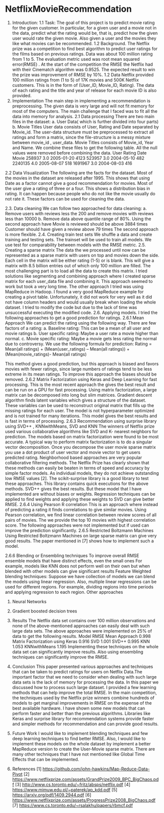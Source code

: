 # NetflixMovieRecommendation


1. Introduction:
1.1 Task:
The goal of this project is to predict movie rating for the given customer. In particular, for a given
user and a movie not in the data, predict what the rating would be, that is, predict how the given
user would rate the given movie. Also given a user and the movies they like what movies can be
recommended.
1.2 Background.
The Netflix prize was a competition to find best algorithm to predict user ratings for the films
based on previous ratings. Data was about 100 million rating from 1 to 5. The evaluation metric
used was root mean squared error(RMSE) . At the start of the competition the RMSE the Netflix
had with their Cinematch algorithm was 0.9525. The expected result to win the prize was
improvement of RMSE by 10%.
1.2 Data
Netflix provided 100 million ratings from (1 to 5) of 17K movies and 500K Netflix customers. This
is in the form of (User_ID, Movie_ID, Rating). The data of each rating and the title and year of
release for each movie ID is also provided.
2. Implementation
The main step in implementing a recommendation is preprocessing. The given data is very
large and will not fit memory for most of the computers. The main challenge that I faced was to
fit all the data into memory for analysis.
2.1 Data processing
There are two main files in the dataset:
a. User Data( which is further divided into four parts)
b. Movie Titles
User data consists of User, Rating and Date separated by Movie_id. The user-data structure
must be preprocessed to extract all ratings and form a matrix, since the file-structure is a messy
mixture between movie_id , user_data.
Movie Titles consists of Movie_id, Year and Name.
We combine these files to get the following table. All the null values were removed before combining
the data.
User Rating Date Movie
258937 3.0 2005-01-20 4123
523957 3.0 2004-05-10 482
2240135 4.0 2005-08-07 518
1691967 3.0 2004-08-03 416

2.2 Data Visualization
The following are the facts for the dataset.
Most of the movies in the dataset are released after 1995. This shows that using Date as a
factor cannot give a good recommendation for movies.
Most of the user give a rating of three or a four. This shows a distribution bias in rating. It can
happen because people who do not like the movie usually do not rate it.
These factors can be used for cleaning the data.

2.3. Data cleaning
We can follow two approached for data cleaning:
a. Remove users with reviews less the 200 and remove movies with reviews less than
10000
b. Remove data above quantile range of 80%.
Using the second approach have
Movie is reviewed should be above 3884 times
Customer should have given a review above 79 times
The second approach is more flexible.
2.4. Creating train test sets
We shuffle a data and create training and testing sets. The trainset will be used to train all models.
We use test for comparability between models with the RMSE metric.
2.5. Creating a sparse matrix
The data the we processed until now can be represented as a sparse matrix with users on top
and movies down the side. Each cell in the matrix will be either rating (1-5) or is blank. This will
give a matrix with 8.5 billion entries out of which only 100 million are filled. The most challenging
part is to load all the data to create this matrix. I tried solutions like segmenting and combining
approach where I created sparse matrix for each user_data file and combining it. This approach
seemed to work but took a very long time. The other approach I tried was using MapReduce in
Hadoop. I found a very good MapReduce example for creating a pivot table. Unfortunately, it did
not work for very well as it did not have column headers and would usually break when loading
the whole dataset. I tried to modify the code but due to the lack of time was unsuccessful
executing the modified code.
2.6. Applying models.
I tried the following approaches to get a good prediction for ratings.
2.6.1 Mean Approach
We can predict the rating using the following way.
There are few factors of a rating:
a. Baseline rating: This can be a mean of all user and movie ratings
b. User specific rating: Maybe a user rate a movie higher than normal.
c. Movie specific rating: Maybe a movie gets less rating the normal due to controversy.
We use the following formula for prediction:
Rating = Mean(all ratings) + (Mean(user_ratings) – Mean(all ratings)) + (Mean(movie_ratings)-
Mean(all ratings)

This method gives a good prediction, but this approach is biased and favors movies with fewer
ratings, since large numbers of ratings tend to be less extreme in its mean ratings. To improve this
approach the biases should be removed.
2.6.2 Matrix Factorization using Keras and Deep Learning for fast processing.
This is the most recent approach the gives the best result and can be run on a GPU for fast
processing. Using matrix factorization, a large matrix can be decomposed into long but slim
matrices. Gradient descent algorithm finds latent variables which gives a structure of the
dataset. These variables can be used to reconstruct original matrix that fills up the missing
ratings for each user. The model is not hyperparameter optimized and is not trained for many
iterations. This model gives the best results and is fast in terms of processing.
2.6.3 Recommendation using surprise library using SVD++ , KNNwithMeans, SVD and
KNN
The winners of Netflix prize used various collaborative algorithms like SVD and K- nearest
neighbors for prediction. The models based on matrix factorization were found to be most
accurate. A typical way to perform matrix factorization is to do a singular vector decomposition.
Once you decompose the user movie sparse matrix you use a dot product of user vector and
movie vector to get users predicted rating. Neighborhood based approaches are very popular
collaborative filtering methods. The Netflix Prize has clearly shown that these methods can
easily be beaten in terms of speed and accuracy by simple factor models. As individual models,
they do not achieve outstanding low RMSE values [2]. The scikit-surprise library is a good
library to test these approaches. This library contains quick executions for the above methods.
SVD++ gives the best results. But these model that I have implemented are without biases or
weights. Regression techniques can be applied to find weights and applying these weights to
SVD can give better RMSE.
2.6.4 Using Pearson R correlation
This is an approach where instead of predicting a rating it finds correlations to give similar
movies. Using Pearson correlation, we find linear correlation between review scores of all pairs
of movies. The we provide the top 10 movies with highest correlation score.
The following approaches were not implemented but if used can improve the prediction
significantly.
2.6.5 Restricted Boltzmann Machines
Using Restricted Boltzmann Machines on large sparse matrix can give very good results. The
paper mentioned in [7] shows how to implement such a model.

2.6.6 Blending or Ensembling techniques
To improve overall RMSE ensemble models that have distinct effects, even the small ones
For example, models like KNN does not perform well on their own but when blended with other
models can give significant results
Feature Weighted blending techniques:
Suppose we have collection of models we can blend the models using linear regression. Also,
multiple linear regressions can be used for different regions. For example, dividing regions into
time periods and applying regression to each region.
Other approaches
1. Neural Networks
2. Gradient boosted decision trees
3. Results
The Netflix data set contains over 100 million observations and none of the above-mentioned
approaches can easily deal with such large data sets. The above approaches were
implemented on 25% of data to get the following results.
Model RMSE
Mean Approach 0.998
Matrix Factorization using Keras 0.916
SVD 1.001
SVD++ 0.995
KNN 1.053
KNNwithMeans 1.195
Implementing these techniques on the whole data set can significantly improve results. Also
using ensembling techniques can significantly improve the RMSE.

4. Conclusion
This paper presented various approaches and techniques that can be taken to predict ratings
for users on Netflix Data.The important factor that we need to consider when dealing with such
large data sets is the lack of memory for processing the data. In this paper we discussed how to
process such large dataset. I provided a few learning methods that can help improve the total
RMSE. In the main competition, the techniques used by the Netflix prize winners combine
hundreds of models to get marginal improvements in RMSE on the expense of the best
available hardware. I have shown some new models that can perform faster and better than the
previous algorithms. Libraries like Keras and surprise library for recommendation systems
provide faster and simpler methods for recommendation and can provide good results.

5. Future Work
I would like to implement blending techniques and few deep learning techniques to find better
RMSE. Also, I would like to implement these models on the whole dataset by implement a better
MapReduce version to create the User-Movie sparse matrix. There are many other techniques
that I have not mentioned like Global Time Effects that can be implemented.
6. References
[1] https://github.com/john-hawkins/Map-Reduce-Data-Pivot
[2] https://www.netflixprize.com/assets/GrandPrize2009_BPC_BigChaos.pdf
[3] http://www.cs.toronto.edu/~fritz/absps/netflix.pdf
[4] https://www.mimuw.edu.pl/~paterek/ap_kdd.pdf
[5] https://arxiv.org/pdf/1409.2944.pdf
[6] https://www.netflixprize.com/assets/ProgressPrize2008_BigChaos.pdf
[7] https://www.cs.toronto.edu/~rsalakhu/papers/rbmcf.pdf
